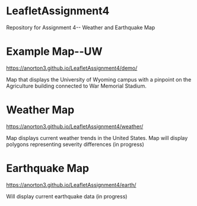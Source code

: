 # LeafletAssignment4
Repository for Assignment 4-- Weather and Earthquake Map

# Example Map--UW
<https://anorton3.github.io/LeafletAssignment4/demo/>

Map that displays the University of Wyoming campus with a pinpoint on the Agriculture building connected to War Memorial Stadium.

# Weather Map

<https://anorton3.github.io/LeafletAssignment4/weather/>

Map displays current weather trends in the United States. Map will display polygons representing severity differences (in progress)

# Earthquake Map

<https://anorton3.github.io/LeafletAssignment4/earth/>

Will display current earthquake data (in progress)